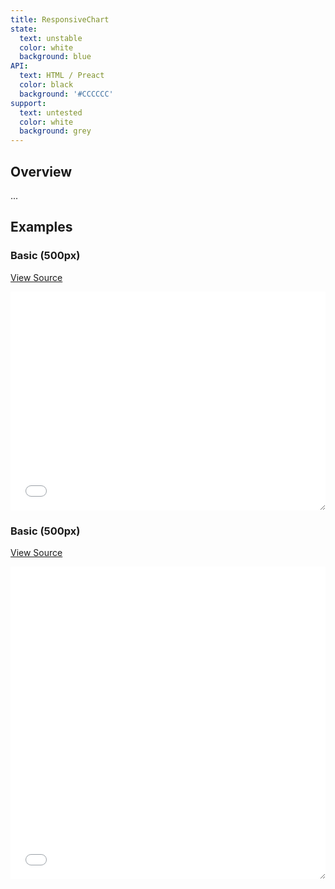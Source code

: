 ```yaml
---
title: ResponsiveChart
state:
  text: unstable
  color: white
  background: blue
API:
  text: HTML / Preact
  color: black
  background: '#CCCCCC'
support:
  text: untested
  color: white
  background: grey
---
```


## Overview

...

## Examples

### Basic (500px)
[View Source](basic.html)
<iframe style="resize: horizontal;" width="100%" height="350" src="basic.html" frameborder="0" allowfullscreen></iframe>

### Basic (500px)
[View Source](line.html)
<iframe style="resize: horizontal;" width="100%" height="500" src="line.html" frameborder="0" allowfullscreen></iframe>